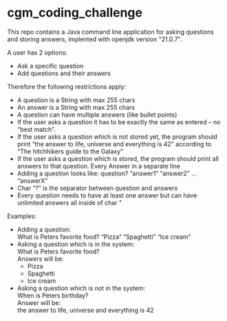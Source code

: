 # cgm_coding_challenge

This repo contains a Java command line application for asking questions and storing answers, implented with openjdk version "21.0.7".

A user has 2 options: 
- Ask a specific question 
- Add questions and their answers<br>

Therefore the following restrictions apply:

- A question is a String with max 255 chars
- An answer is a String with max 255 chars
- A question can have multiple answers (like bullet points)
- If the user asks a question it has to be exactly the same as entered – no “best match”.
- If the user asks a question which is not stored yet, the program should print “the answer to life, universe and everything is 42” according to “The hitchhikers guide to the Galaxy”
- If the user asks a question which is stored, the program should print all answers to that question. Every Answer in a separate line
- Adding a question looks like:
question? “answer1” “answer2” ... “answerX”
- Char “?” is the separator between question and answers
- Every question needs to have at least one answer but can have unlimited answers all inside of char "

Examples:

- Adding a question:<br>
What is Peters favorite food? “Pizza” “Spaghetti” “Ice cream”<br>
- Asking a question which is in the system:<br>
What is Peters favorite food?<br>
Answers will be:<br>
  * Pizza
  * Spaghetti
  * Ice cream
- Asking a question which is not in the system:<br>
When is Peters birthday?<br>
Answer will be:<br>
the answer to life, universe and everything is 42